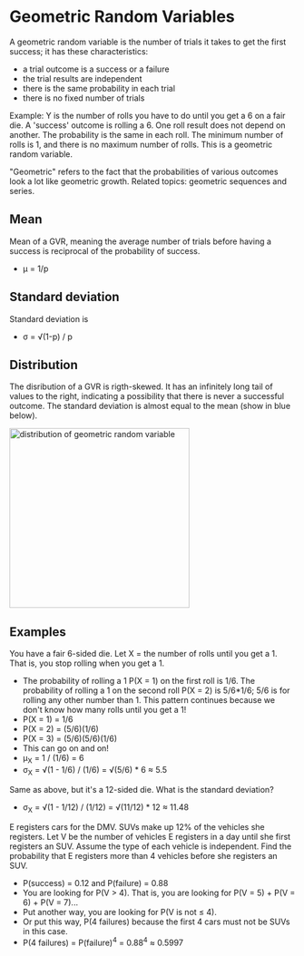 # Geometric Random Variables

A geometric random variable is the number of trials it takes to get the first success; it has these characteristics:
- a trial outcome is a success or a failure
- the trial results are independent
- there is the same probability in each trial
- there is no fixed number of trials

Example: Y is the number of rolls you have to do until you get a 6 on a fair die. A 'success' outcome is rolling a 6. One roll result does not depend on another. The probability is the same in each roll. The minimum number of rolls is 1, and there is no maximum number of rolls. This is a geometric random variable.

"Geometric" refers to the fact that the probabilities of various outcomes look a lot like geometric growth. Related topics: geometric sequences and series.

## Mean

Mean of a GVR, meaning the average number of trials before having a success is reciprocal of the probability of success.
- μ = 1/p

## Standard deviation 
Standard deviation is 
- σ = √(1-p) / p

## Distribution
The disribution of a GVR is rigth-skewed. It has an infinitely long tail of values to the right, indicating a possibility that there is never a successful outcome. The standard deviation is almost equal to the mean (show in blue below).

<img width="317" alt="distribution of geometric random variable" src="https://github.com/pzzd/statistics-probability/assets/5471867/a187cb4c-977b-4a39-8d16-a45e4f441767">


## Examples

You have a fair 6-sided die. Let X = the number of rolls until you get a 1. That is, you stop rolling when you get a 1.
- The probability of rolling a 1 P(X = 1) on the first roll is 1/6. The probability of rolling a 1 on the second roll P(X = 2) is 5/6*1/6; 5/6 is for rolling any other number than 1. This pattern continues because we don't know how many rolls until you get a 1!
- P(X = 1) = 1/6
- P(X = 2) = (5/6)(1/6)
- P(X = 3) = (5/6)(5/6)(1/6)
- This can go on and on!
- μ<sub>X</sub> = 1 / (1/6) = 6
- σ<sub>X</sub> = √(1 - 1/6) / (1/6) = √(5/6) * 6 ≈ 5.5

Same as above, but it's a 12-sided die. What is the standard deviation?
- σ<sub>X</sub> = √(1 - 1/12) / (1/12) = √(11/12) * 12 ≈ 11.48

E registers cars for the DMV. SUVs make up 12% of the vehicles she registers. Let V be the number of vehicles E registers in a day until she first registers an SUV. Assume the type of each vehicle is independent. Find the probability that E registers more than 4 vehicles before she registers an SUV.
- P(success) = 0.12 and P(failure) = 0.88
- You are looking for P(V > 4). That is, you are looking for P(V = 5) + P(V = 6) + P(V = 7)...
- Put another way, you are looking for P(V is not ≤ 4).
- Or put this way, P(4 failures) because the first 4 cars must not be SUVs in this case.
- P(4 failures) = P(failure)<sup>4</sup> = 0.88<sup>4</sup> ≈ 0.5997
